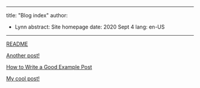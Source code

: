 
---
title: "Blog index"
author:
 - Lynn
abstract: Site homepage
date: 2020 Sept 4
lang: en-US
---

[README](./posts/README.html)

[Another post!](./posts/another_post.html)

[How to Write a Good Example Post](./posts/example_post.html)

[My cool post!](./posts/my_cool_post.html)

